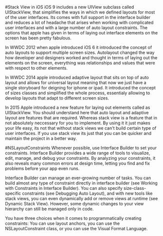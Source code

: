 #Stack View in iOS
iOS 9 includes a new UIView subclass called UIStackView, that simplifies the ways in which we defined layouts for most of the user interfaces. Its comes with full support in the interface builder and reduces a lot of headache that arises when working with complicated user interfaces and with a large number of auto layout constraints. The options that apple has given in terms of laying out interface elements on the screen has been pretty fabulous. 

In WWDC 2012 when apple introduced iOS 6 it introduced the concept of auto layouts to support multiple screen sizes. Autolayout changed the way how developer and designers worked and thought in terms of laying out the elements on the screen, everything was relationships and values that were with respect to other elements. 

In WWDC 2014 apple introduced adaptive layout that sits on top of auto layout and allows for universal layout meaning that now we just have a single storyboard for deigning for iphone or ipad. It introduced the concept of sizes classes and simplified the whole process, essentialy allowing to develop layouts that adapt to different screen sizes. 

In 2015 Apple introduced a new feature for laying out elements called as UIStackView. You should understand here that auto layout and adaptive layout are features that are required. Whereas stack view is a feature that in not absolutely neccessary for you to implement. By using it it just makes your life easy, its not that without stack views we can't build certain type of user interfaces. If you use stack view its just that you can be quicker and maintain the project in a better way.


#NSLayoutConstraints
Whenever possible, use Interface Builder to set your constraints. Interface Builder provides a wide range of tools to visualize, edit, manage, and debug your constraints. By analyzing your constraints, it also reveals many common errors at design time, letting you find and fix problems before your app even runs.

Interface Builder can manage an ever-growing number of tasks. You can build almost any type of constraint directly in interface builder (see Working with Constraints in Interface Builder). You can also specify size-class-specific constraints (see Debugging Auto Layout), and with new tools like stack views, you can even dynamically add or remove views at runtime (see Dynamic Stack View). However, some dynamic changes to your view hierarchy can still be managed only in code.

You have three choices when it comes to programmatically creating constraints: You can use layout anchors, you can use the NSLayoutConstraint class, or you can use the Visual Format Language.


